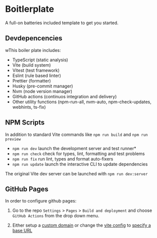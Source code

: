 # Boitlerplate

A full-on batteries included template to get you started.

## Devdepencencies

wThis boiler plate includes:

-   TypeScript (static analysis)
-   Vite (build system)
-   Vitest (test framework)
-   Eslint (rule based linter)
-   Prettier (formatter)
-   Husky (pre-commit manager)
-   Nvm (node version manager)
-   GitHub actions (continuos integration and delivery)
-   Other utility functions (npm-run-all, nvm-auto, npm-check-updates, webhints, ts-fix)

## NPM Scripts

In addition to standard Vite commands like `npm run build` and `npm run preview`

-   `npm run dev` launch the development server and test runner\*
-   `npm run check` check for types, lint, formatting and test problems
-   `npm run fix` run lint, types and format auto-fixers
-   `npm run update` launch the interactive CLI to update dependencies

The original Vite dev server can be launched with `npm run dev:server`

## GitHub Pages

In order to configure github pages:

1. Go to the repo `Settings` > `Pages` > `Build and deployment` and choose `GitHub Actions` from the drop down menu.

2. Either setup a [custom domain](https://docs.github.com/en/pages/configuring-a-custom-domain-for-your-github-pages-site) or change the [vite config](./vite.config.js) to [specify a base URL](https://vitejs.dev/config/shared-options.html#base)
